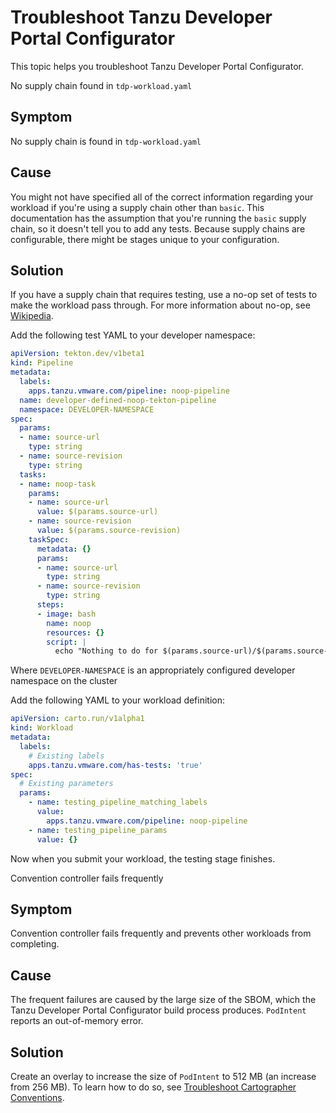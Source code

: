 # Troubleshoot Tanzu Developer Portal Configurator

This topic helps you troubleshoot Tanzu Developer Portal Configurator.

<a id='supply-chain-not-found'></a> No supply chain found in `tdp-workload.yaml`

## Symptom

No supply chain is found in `tdp-workload.yaml`

## Cause

You might not have specified all of the correct information regarding your workload if you're using
a supply chain other than `basic`. This documentation has the assumption that you're running the
`basic` supply chain, so it doesn't tell you to add any tests.
Because supply chains are configurable, there might be stages unique to your configuration.

## Solution

If you have a supply chain that requires testing, use a no-op set of tests to make the workload
pass through. For more information about no-op, see [Wikipedia](https://en.wikipedia.org/wiki/NOP_(code)).

Add the following test YAML to your developer namespace:

```yaml
apiVersion: tekton.dev/v1beta1
kind: Pipeline
metadata:
  labels:
    apps.tanzu.vmware.com/pipeline: noop-pipeline
  name: developer-defined-noop-tekton-pipeline
  namespace: DEVELOPER-NAMESPACE
spec:
  params:
  - name: source-url
    type: string
  - name: source-revision
    type: string
  tasks:
  - name: noop-task
    params:
    - name: source-url
      value: $(params.source-url)
    - name: source-revision
      value: $(params.source-revision)
    taskSpec:
      metadata: {}
      params:
      - name: source-url
        type: string
      - name: source-revision
        type: string
      steps:
      - image: bash
        name: noop
        resources: {}
        script: |
          echo "Nothing to do for $(params.source-url)/$(params.source-revision)"%
```

Where `DEVELOPER-NAMESPACE` is an appropriately configured developer namespace on the cluster

Add the following YAML to your workload definition:

```yaml
apiVersion: carto.run/v1alpha1
kind: Workload
metadata:
  labels:
    # Existing labels
    apps.tanzu.vmware.com/has-tests: 'true'
spec:
  # Existing parameters
  params:
    - name: testing_pipeline_matching_labels
      value:
        apps.tanzu.vmware.com/pipeline: noop-pipeline
    - name: testing_pipeline_params
      value: {}
```

Now when you submit your workload, the testing stage finishes.

<a id='freq-conv-cntrllr-fail'></a> Convention controller fails frequently

## Symptom

Convention controller fails frequently and prevents other workloads from completing.

## Cause

The frequent failures are caused by the large size of the SBOM, which the Tanzu Developer Portal
Configurator build process produces. `PodIntent` reports an out-of-memory error.

## Solution

Create an overlay to increase the size of `PodIntent` to 512&nbsp;MB (an increase from 256&nbsp;MB).
To learn how to do so, see
[Troubleshoot Cartographer Conventions](../../cartographer-conventions/troubleshooting.hbs.md#oom-killed).
